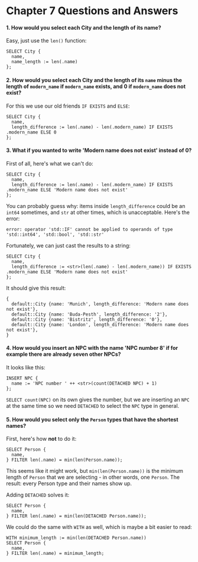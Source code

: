 # Chapter 7 Questions and Answers

#### 1. How would you select each City and the length of its name?

Easy, just use the `len()` function:

```edgeql
SELECT City {
  name,
  name_length := len(.name)
};
```

#### 2. How would you select each City and the length of its `name` minus the length of `modern_name` if `modern_name` exists, and 0 if `modern_name` does not exist?

For this we use our old friends `IF EXISTS` and `ELSE`:

```edgeql
SELECT City {
  name,
  length_difference := len(.name) - len(.modern_name) IF EXISTS .modern_name ELSE 0
};
```

#### 3. What if you wanted to write 'Modern name does not exist' instead of 0?

First of all, here's what we can't do:

```edgeql
SELECT City {
  name,
  length_difference := len(.name) - len(.modern_name) IF EXISTS .modern_name ELSE 'Modern name does not exist'
};
```

You can probably guess why: items inside `length_difference` could be an `int64` sometimes, and `str` at other times, which is unacceptable. Here's the error:

```
error: operator 'std::IF' cannot be applied to operands of type 'std::int64', 'std::bool', 'std::str'
```

Fortunately, we can just cast the results to a string:

```edgeql
SELECT City {
  name,
  length_difference := <str>(len(.name) - len(.modern_name)) IF EXISTS .modern_name ELSE 'Modern name does not exist'
};
```

It should give this result:

```
{
  default::City {name: 'Munich', length_difference: 'Modern name does not exist'},
  default::City {name: 'Buda-Pesth', length_difference: '2'},
  default::City {name: 'Bistritz', length_difference: '0'},
  default::City {name: 'London', length_difference: 'Modern name does not exist'},
}
```

#### 4. How would you insert an NPC with the name 'NPC number 8' if for example there are already seven other NPCs?

It looks like this:

```edgeql
INSERT NPC {
  name := 'NPC number ' ++ <str>(count(DETACHED NPC) + 1)
};
```

`SELECT count(NPC)` on its own gives the number, but we are inserting an `NPC` at the same time so we need `DETACHED` to select the `NPC` type in general.

#### 5. How would you select only the `Person` types that have the shortest names?

First, here's how **not** to do it:

```edgeql
SELECT Person {
  name,
} FILTER len(.name) = min(len(Person.name));
```

This seems like it might work, but `min(len(Person.name))` is the minimum length of `Person` that we are selecting - in other words, one `Person`. The result: every Person type and their names show up.

Adding `DETACHED` solves it:

```edgeql
SELECT Person {
  name,
} FILTER len(.name) = min(len(DETACHED Person.name));
```

We could do the same with `WITH` as well, which is maybe a bit easier to read:

```edgeql
WITH minimum_length := min(len(DETACHED Person.name))
SELECT Person {
  name,
} FILTER len(.name) = minimum_length;
```
